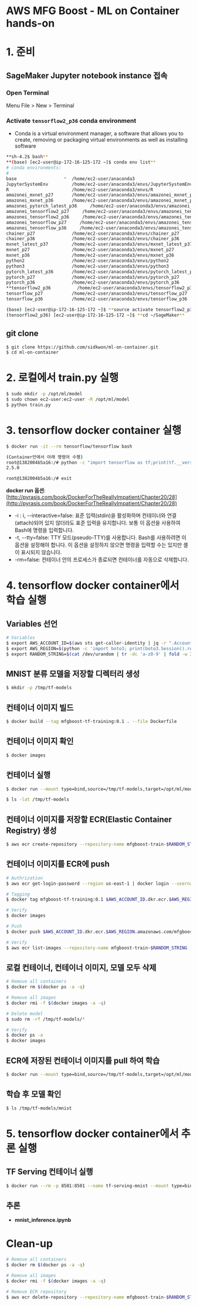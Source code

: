 # AWS MFG Boost - ML on Container hands-on

# 1. 준비

## SageMaker Jupyter notebook instance 접속

### Open Terminal

Menu File > New > Terminal

### Activate **`tensorflow2_p36`** conda environment

- Conda is a virtual environment manager, a software that allows you to create, removing or packaging virtual environments as well as installing software

```bash
**sh-4.2$ bash**
**(base) [ec2-user@ip-172-16-125-172 ~]$ conda env list**
# conda environments:
#
base                  *  /home/ec2-user/anaconda3
JupyterSystemEnv         /home/ec2-user/anaconda3/envs/JupyterSystemEnv
R                        /home/ec2-user/anaconda3/envs/R
amazonei_mxnet_p27       /home/ec2-user/anaconda3/envs/amazonei_mxnet_p27
amazonei_mxnet_p36       /home/ec2-user/anaconda3/envs/amazonei_mxnet_p36
amazonei_pytorch_latest_p36     /home/ec2-user/anaconda3/envs/amazonei_pytorch_latest_p36
amazonei_tensorflow2_p27     /home/ec2-user/anaconda3/envs/amazonei_tensorflow2_p27
amazonei_tensorflow2_p36     /home/ec2-user/anaconda3/envs/amazonei_tensorflow2_p36
amazonei_tensorflow_p27     /home/ec2-user/anaconda3/envs/amazonei_tensorflow_p27
amazonei_tensorflow_p36     /home/ec2-user/anaconda3/envs/amazonei_tensorflow_p36
chainer_p27              /home/ec2-user/anaconda3/envs/chainer_p27
chainer_p36              /home/ec2-user/anaconda3/envs/chainer_p36
mxnet_latest_p37         /home/ec2-user/anaconda3/envs/mxnet_latest_p37
mxnet_p27                /home/ec2-user/anaconda3/envs/mxnet_p27
mxnet_p36                /home/ec2-user/anaconda3/envs/mxnet_p36
python2                  /home/ec2-user/anaconda3/envs/python2
python3                  /home/ec2-user/anaconda3/envs/python3
pytorch_latest_p36       /home/ec2-user/anaconda3/envs/pytorch_latest_p36
pytorch_p27              /home/ec2-user/anaconda3/envs/pytorch_p27
pytorch_p36              /home/ec2-user/anaconda3/envs/pytorch_p36
**tensorflow2_p36          /home/ec2-user/anaconda3/envs/tensorflow2_p36**
tensorflow_p27           /home/ec2-user/anaconda3/envs/tensorflow_p27
tensorflow_p36           /home/ec2-user/anaconda3/envs/tensorflow_p36

(base) [ec2-user@ip-172-16-125-172 ~]$ **source activate tensorflow2_p36**
(tensorflow2_p36) [ec2-user@ip-172-16-125-172 ~]$ **cd ~/SageMaker**
```

## git clone

```bash
$ git clone https://github.com/sidkwon/ml-on-container.git
$ cd ml-on-container
```

# 2. 로컬에서 train.py 실행

```bash
$ sudo mkdir -p /opt/ml/model
$ sudo chown ec2-user:ec2-user -R /opt/ml/model
$ python train.py
```

# 3. tensorflow docker container 실행

```bash
$ docker run -it --rm tensorflow/tensorflow bash

(Container안에서 아래 명령어 수행)
root@1382004b5a16:/# python -c "import tensorflow as tf;print(tf.__version__)"
2.5.0

root@1382004b5a16:/# exit
```

**docker run 옵션**: [http://pyrasis.com/book/DockerForTheReallyImpatient/Chapter20/28](http://pyrasis.com/book/DockerForTheReallyImpatient/Chapter20/28)

- -i : i, --interactive=false: 표준 입력(stdin)을 활성화하며 컨테이너와 연결(attach)되어 있지 않더라도 표준 입력을 유지합니다. 보통 이 옵션을 사용하여 Bash에 명령을 입력합니다.
- -t, --tty=false: TTY 모드(pseudo-TTY)를 사용합니다. Bash를 사용하려면 이 옵션을 설정해야 합니다. 이 옵션을 설정하지 않으면 명령을 입력할 수는 있지만 셸이 표시되지 않습니다.
- -rm=false: 컨테이너 안의 프로세스가 종료되면 컨테이너를 자동으로 삭제합니다.

# 4. tensorflow docker container에서 학습 실행

## Variables 선언

```bash
# Variables
$ export AWS_ACCOUNT_ID=$(aws sts get-caller-identity | jq -r ".Account")
$ export AWS_REGION=$(python -c 'import boto3; print(boto3.Session().region_name)')
$ export RANDOM_STRING=$(cat /dev/urandom | tr -dc 'a-z0-9' | fold -w 16 | head -n 1)
```

## MNIST 분류 모델을 저장할 디렉터리 생성

```bash
$ mkdir -p /tmp/tf-models
```

## 컨테이너 이미지 빌드

```bash
$ docker build --tag mfgboost-tf-training:0.1 . --file Dockerfile
```

## 컨테이너 이미지 확인

```bash
$ docker images
```

## 컨테이너 실행

```bash
$ docker run --mount type=bind,source=/tmp/tf-models,target=/opt/ml/model mfgboost-tf-training:0.1

$ ls -lat /tmp/tf-models
```

## 컨테이너 이미지를 저장할 ECR(Elastic Container Registry) 생성

```bash
$ aws ecr create-repository --repository-name mfgboost-train-$RANDOM_STRING
```

## 컨테이너 이미지를 ECR에 push

```bash
# Authrization
$ aws ecr get-login-password --region us-east-1 | docker login --username AWS --password-stdin $AWS_ACCOUNT_ID.dkr.ecr.$AWS_REGION.amazonaws.com

# Tagging
$ docker tag mfgboost-tf-training:0.1 $AWS_ACCOUNT_ID.dkr.ecr.$AWS_REGION.amazonaws.com/mfgboost-train-$RANDOM_STRING:0.1

# Verify
$ docker images

# Push
$ docker push $AWS_ACCOUNT_ID.dkr.ecr.$AWS_REGION.amazonaws.com/mfgboost-train-$RANDOM_STRING:0.1

# Verify
$ aws ecr list-images --repository-name mfgboost-train-$RANDOM_STRING
```

## 로컬 컨테이너, 컨테이너 이미지, 모델 모두 삭제

```bash
# Remove all containers
$ docker rm $(docker ps -a -q)

# Remove all images
$ docker rmi -f $(docker images -a -q)

# Delete model
$ sudo rm -rf /tmp/tf-models/*

# Verify
$ docker ps -a
$ docker images
```

## ECR에 저장된 컨테이너 이미지를 pull 하여 학습

```bash
$ docker run --mount type=bind,source=/tmp/tf-models,target=/opt/ml/model $AWS_ACCOUNT_ID.dkr.ecr.$AWS_REGION.amazonaws.com/mfgboost-train-$RANDOM_STRING:0.1
```

## 학습 후 모델 확인

```bash
$ ls /tmp/tf-models/mnist
```

# 5. tensorflow docker container에서 추론 실행

## TF Serving 컨테이너 실행

```bash
$ docker run --rm -p 8501:8501 --name tf-serving-mnist --mount type=bind,source=/tmp/tf-models/mnist,target=/models/mnist -e MODEL_NAME=mnist tensorflow/serving
```

## 추론

- **mnist_inference.ipynb**

# Clean-up

```bash
# Remove all containers
$ docker rm $(docker ps -a -q)

# Remove all images
$ docker rmi -f $(docker images -a -q)

# Remove ECR repository
$ aws ecr delete-repository --repository-name mfgboost-train-$RANDOM_STRING
```
